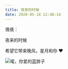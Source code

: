 ```yaml
---
title: 夜来的时候
date: 2020-05-18 22:48:14
---
```


倩倩：

夜来的时候

希望它带来晚风，星月和你 ❤

![喏，你爱的蓝胖子](//wx4.sinaimg.cn/large/4aca1336ly1gewzlvnu3jj21401vk4qp.jpg)